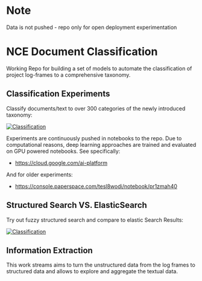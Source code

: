 # Note
Data is not pushed - repo only for open deployment experimentation 

# NCE Document Classification
Working Repo for building a set of models to automate the classification of project log-frames to a comprehensive taxonomy.

## Classification Experiments
Classify documents/text to over 300 categories of the newly introduced taxonomy:

[![Classification](https://github.com/SDG-AI-Lab/NCE_Document_Classification/blob/master/img/classification.JPG)](#features)

Experiments are continuously pushed in notebooks to the repo.
Due to computational reasons, deep learning approaches are trained and evaluated on GPU powered notebooks. See specifically: 
* https://cloud.google.com/ai-platform

And for older experiments:
* https://console.paperspace.com/tesl8wodi/notebook/pr1zmah40

## Structured Search VS. ElasticSearch
Try out fuzzy structured search and compare to elastic Search Results:

[![Classification](https://github.com/SDG-AI-Lab/NCE_Document_Classification/blob/master/img/comparison.JPG)](#features)

## Information Extraction 

This work streams aims to turn the unstructured data from the log frames to structured data and allows to explore and aggregate the textual data.
